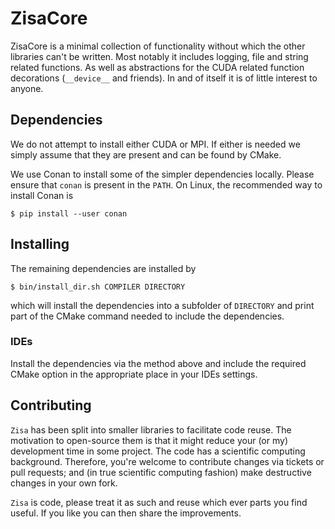 # ZisaCore
ZisaCore is a minimal collection of functionality without which the other
libraries can't be written. Most notably it includes logging, file and string
related functions. As well as abstractions for the CUDA related function
decorations (`__device__` and friends). In and of itself it is of little
interest to anyone.

## Dependencies
We do not attempt to install either CUDA or MPI. If either is needed we simply
assume that they are present and can be found by CMake.

We use Conan to install some of the simpler dependencies locally. Please ensure
that `conan` is present in the `PATH`. On Linux, the recommended way to install
Conan is

    $ pip install --user conan

## Installing
The remaining dependencies are installed by

    $ bin/install_dir.sh COMPILER DIRECTORY

which will install the dependencies into a subfolder of `DIRECTORY` and print
part of the CMake command needed to include the dependencies.

### IDEs
Install the dependencies via the method above and include the required CMake
option in the appropriate place in your IDEs settings.

## Contributing 
`Zisa` has been split into smaller libraries to facilitate code reuse. The
motivation to open-source them is that it might reduce your (or my) development
time in some project. The code has a scientific computing background.
Therefore, you're welcome to contribute changes via tickets or pull requests;
and (in true scientific computing fashion) make destructive changes in your own
fork.

`Zisa` is code, please treat it as such and reuse which ever parts you find
useful. If you like you can then share the improvements.
